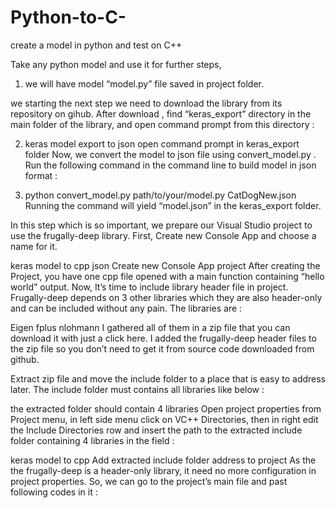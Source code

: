 # Python-to-C-
create a model in python and test on C++


Take any python model and use it for further steps,
1. we will have model “model.py” file saved in project folder.

we starting the next step we need to download the library from its repository on gihub. After download , 
find “keras_export” directory in the main folder of the library, and open command prompt from this directory :

2. keras model export to json
open command prompt in keras_export folder
Now, we convert the model to json file using convert_model.py . Run the following command in the command line to build model in json format :

3. python convert_model.py path/to/your/model.py CatDogNew.json
Running the command will yield “model.json” in the keras_export folder.

In this step which is so important, we prepare our Visual Studio project to use the frugally-deep library. 
First, Create new Console App and choose a name for it.

keras model to cpp json
Create new Console App project
After creating the Project, you have one cpp file opened with a main function containing “hello world” output. 
Now, It’s time to include library header file in project. Frugally-deep depends on 3 other libraries which they are also header-only and can be included without any pain. The libraries are :

Eigen
fplus
nlohmann
I gathered all of them in a zip file that you can download it with just a click here. I added the frugally-deep header files to the zip file so you don’t need to get it from source code downloaded from github.

Extract zip file and move the include folder to a place that is easy to address later. The include folder must contains all libraries like below :


the extracted folder should contain 4 libraries
Open project properties from Project menu, in left side menu click on VC++ Directories, then in right edit the Include Directories row and insert the path to the extracted include folder containing 4 libraries in the field :

keras model to cpp
Add extracted include folder address to project
As the the frugally-deep is a header-only library, it need no more configuration in project properties. So, we can go to the project’s main file and past following codes in it :
